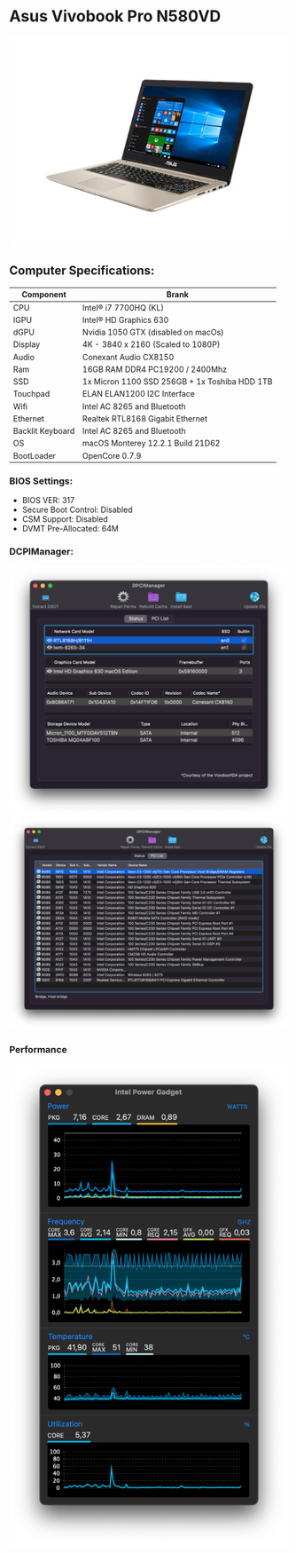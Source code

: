 # Asus Vivobook Pro N580VD

![Asus Vivobook Pro N580VD](./images/1.jpg)

## Computer Specifications:


| Component        | Brank                                         |
| ---------------- | --------------------------------------------- |
| CPU              | Intel® i7 7700HQ (KL)                         |
| IGPU             | Intel® HD Graphics 630                        |
| dGPU             | Nvidia 1050 GTX (disabled on macOs)           |
| Display          | 4K - 3840 x 2160 (Scaled to 1080P)            |
| Audio            | Conexant Audio CX8150                         |
| Ram              | 16GB RAM DDR4 PC19200 / 2400Mhz               |
| SSD              | 1x Micron 1100 SSD 256GB + 1x Toshiba HDD 1TB |
| Touchpad         | ELAN ELAN1200 I2C Interface                   |
| Wifi             | Intel AC 8265 and Bluetooth                   |
| Ethernet         | Realtek RTL8168 Gigabit Ethernet              |
| Backlit Keyboard | Intel AC 8265 and Bluetooth                   |
| OS               | macOS Monterey 12.2.1 Build 21D62             |
| BootLoader       | OpenCore 0.7.9                                |


### BIOS Settings:

- BIOS VER: 317
- Secure Boot Control: Disabled
- CSM Support: Disabled
- DVMT Pre-Allocated: 64M

### DCPIManager:
![DCPIManager-1](./images/2.png)
![DCPIManager-2](./images/3.png)

### Performance
![Performance](./images/4.png)